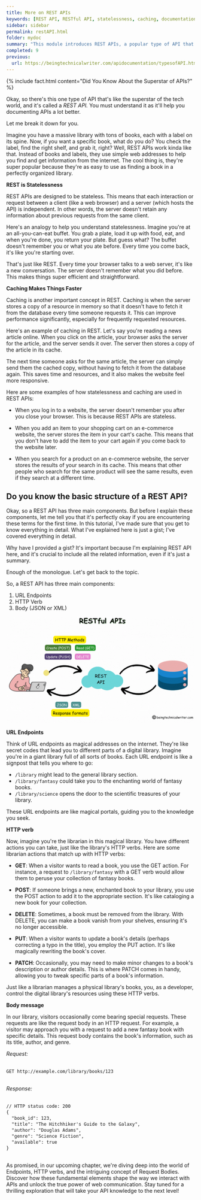```yaml
---
title: More on REST APIs
keywords: [REST API, RESTful API, statelessness, caching, documentation, APIs, web development, Statelessness in REST APIs, Caching in REST APIs, REST APIs, Stateless interactions, API documentation]
sidebar: sidebar
permalink: restAPI.html
folder: mydoc
summary: "This module introduces REST APIs, a popular type of API that uses simple web addresses to help you find and get information from the internet. It covers the concepts of statelessness and caching, and how they are used in REST APIs. The module also provides examples of how REST APIs are used in real-world applications."
completed: 9
previous:
  url: https://beingtechnicalwriter.com/apidocumentation/typesofAPI.html
---
```


{% include fact.html content="Did You Know About the Superstar of APIs?" %}

Okay, so there's this one type of API that's like the superstar of the tech world, and it's called a *REST API.* You must understand it as it'll help you documenting APIs a lot better.

Let me break it down for you.

Imagine you have a massive library with tons of books, each with a label on its spine. Now, if you want a specific book, what do you do? You check the label, find the right shelf, and grab it, right? Well, REST APIs work kinda like that. Instead of books and labels, they use simple web addresses to help you find and get information from the internet. The cool thing is, they're super popular because they're as easy to use as finding a book in a perfectly organized library.

**REST is Statelessness**

REST APIs are designed to be stateless. This means that each interaction or request between a client (like a web browser) and a server (which hosts the API) is independent. In other words, the server doesn't retain any information about previous requests from the same client.

Here's an analogy to help you understand statelessness. Imagine you're at an all-you-can-eat buffet. You grab a plate, load it up with food, eat, and when you're done, you return your plate. But guess what? The buffet doesn't remember you or what you ate before. Every time you come back, it's like you're starting over.

That's just like REST. Every time your browser talks to a web server, it's like a new conversation. The server doesn't remember what you did before. This makes things super efficient and straightforward.

**Caching Makes Things Faster**

Caching is another important concept in REST. Caching is when the server stores a copy of a resource in memory so that it doesn't have to fetch it from the database every time someone requests it. This can improve performance significantly, especially for frequently requested resources.

Here's an example of caching in REST. Let's say you're reading a news article online. When you click on the article, your browser asks the server for the article, and the server sends it over. The server then stores a copy of the article in its cache.

The next time someone asks for the same article, the server can simply send them the cached copy, without having to fetch it from the database again. This saves time and resources, and it also makes the website feel more responsive.

Here are some examples of how statelessness and caching are used in REST APIs:

* When you log in to a website, the server doesn't remember you after you close your browser. This is because REST APIs are stateless.

* When you add an item to your shopping cart on an e-commerce website, the server stores the item in your cart's cache. This means that you don't have to add the item to your cart again if you come back to the website later.

* When you search for a product on an e-commerce website, the server stores the results of your search in its cache. This means that other people who search for the same product will see the same results, even if they search at a different time.

## Do you know the basic structure of a REST API?
Okay, so a REST API has three main components. But before I explain these components, let me tell you that it's perfectly okay if you are encountering these terms for the first time. In this tutorial, I've made sure that you get to know everything in detail. What I've explained here is just a gist; I've covered everything in detail.

Why have I provided a gist? It's important because I'm explaining REST API here, and it's crucial to include all the related information, even if it's just a summary.

Enough of the monologue. Let's get back to the topic.

So, a REST API has three main components:

1. URL Endpoints
2. HTTP Verb
3. Body (JSON or XML)

<img src="./gif/RESTAPI.gif" alt="REST APIs">

**URL Endpoints**

Think of URL endpoints as magical addresses on the internet. They're like secret codes that lead you to different parts of a digital library. Imagine you're in a giant library full of all sorts of books. Each URL endpoint is like a signpost that tells you where to go:

- `/library` might lead to the general library section.
- `/library/fantasy` could take you to the enchanting world of fantasy books.
- `/library/science` opens the door to the scientific treasures of your library.

These URL endpoints are like magical portals, guiding you to the knowledge you seek.

**HTTP verb**

Now, imagine you're the librarian in this magical library. You have different actions you can take, just like the library's HTTP verbs. Here are some librarian actions that match up with HTTP verbs:

- **GET**: When a visitor wants to read a book, you use the GET action. For instance, a request to `/library/fantasy` with a GET verb would allow them to peruse your collection of fantasy books.

- **POST**: If someone brings a new, enchanted book to your library, you use the POST action to add it to the appropriate section. It's like cataloging a new book for your collection.

- **DELETE**: Sometimes, a book must be removed from the library. With DELETE, you can make a book vanish from your shelves, ensuring it's no longer accessible.

- **PUT**: When a visitor wants to update a book's details (perhaps correcting a typo in the title), you employ the PUT action. It's like magically rewriting the book's cover.

- **PATCH**: Occasionally, you may need to make minor changes to a book's description or author details. This is where PATCH comes in handy, allowing you to tweak specific parts of a book's information.

Just like a librarian manages a physical library's books, you, as a developer, control the digital library's resources using these HTTP verbs.

**Body message**

In our library, visitors occasionally come bearing special requests. These requests are like the request body in an HTTP request. For example, a visitor may approach you with a request to add a new fantasy book with specific details. This request body contains the book's information, such as its title, author, and genre.

*Request:*
<pre>
<code>
GET http://example.com/library/books/123
</code>
</pre>

*Response:*
<pre>
<code>
// HTTP status code: 200
{
  "book_id": 123,
  "title": "The Hitchhiker's Guide to the Galaxy",
  "author": "Douglas Adams",
  "genre": "Science Fiction",
  "available": true
}
</code>
</pre>

As promised, in our upcoming chapter, we're diving deep into the world of Endpoints, HTTP verbs, and the intriguing concept of Request Bodies. Discover how these fundamental elements shape the way we interact with APIs and unlock the true power of web communication. Stay tuned for a thrilling exploration that will take your API knowledge to the next level!